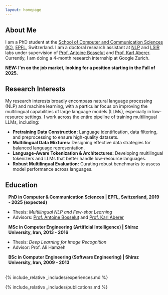 ```yaml
---
layout: homepage
---
```


## About Me

I am a PhD student at the
[School of Computer and Communication Sciences (IC)](http://ic.epfl.ch/),
[EPFL](http://www.epfl.ch/), Switzerland. I am a doctoral research assistant at
[NLP](https://nlp.epfl.ch/) and [LSIR](https://www.epfl.ch/labs/lsir/) labs
under supervision of [Prof. Antoine Bosselut](https://atcbosselut.github.io/)
and [Prof. Karl Aberer](https://people.epfl.ch/karl.aberer?lang=en).
Currently, I am doing a 4-month research internship at Google Zurich.

**NEW: I'm on the job market, looking for a position starting in the Fall of 2025.**

## Research Interests

My research interests broadly encompass natural language processing (NLP) and machine learning, with a particular focus on improving the multilingual capabilities of large language models (LLMs), especially in low-resource settings.
I work across the entire pipeline of training multilingual LLMs, including:
<!-- constructing high-quality pretraining datasets (language identification, filtering, and preprocessing), designing effective multilingual data mixtures, developing language-aware tokenization and architectures, and curating robust multilingual evaluation datasets. My current research focus is: -->
- **Pretraining Data Construction:** Language identification, data filtering, and preprocessing to ensure high-quality datasets.
- **Multilingual Data Mixtures:** Designing effective data strategies for balanced language representation.
- **Language-Aware Tokenization & Architectures:** Developing multilingual tokenizers and LLMs that better handle low-resource languages.
- **Robust Multilingual Evaluation:** Curating robust benchmarks to assess model performance across languages.

<!-- ## News

- **[Feb. 2020]** Our paper about incremental learning is accepted to CVPR 2020.
- **[Feb. 2020]** We will host the ACM Multimedia Asia 2020 conference in Singapore!
- **[Sept. 2019]** Our paper about few-shot learning is accepted to NeurIPS 2019.
- **[Mar. 2019]** Our paper about few-shot learning is accepted to CVPR 2019. -->

## Education

<h4 style="margin:0 10px 0;">PhD in Computer & Communication Sciences | EPFL, Switzerland, 2019 - 2025 (expected)</h4>

- Thesis: *Multilingual NLP and Few-shot Learning*
- Advisors: [Prof. Antoine Bosselut](https://atcbosselut.github.io/) and [Prof. Karl Aberer](https://people.epfl.ch/karl.aberer?lang=en)

<h4 style="margin:0 10px 0;">MSc in Computer Engineering (Artificial Intelligence) | Shiraz University, Iran, 2013 - 2016</h4>

- Thesis: *Deep Learning for Image Recognition*
- Advisor: Prof. Ali Hamzeh

<h4 style="margin:0 10px 0;">BSc in Computer Engineering (Software Engineering) | Shiraz University, Iran, 2009 - 2013</h4>

<br>

<!-- ## Work Experience -->

<!-- - **Research Intern**, Google Research, Zurich, Switzerland, Jan. - Apr. 2025
- **Doctoral Research Assistant**, EPFL, Switzerland, 2019 - present
- **Research Assistant**, Machine Learning and Optimization Laboratory, EPFL, Switzerland Aug. 2018 - Aug. 2019
- **Research Intern**, Data Analytics Laboratory, ETH, Zurich, Switzerland May-July 2017
- **Research Assistant**, Max Planck Institute for Software Systems, Kaiserslautern, Germany Feb. - Apr. 2017
- **R&D Engineer**, Center of Intelligent Vision & Image Processing, Shiraz University, Shiraz, Iran 2016-2017 -->

{% include_relative _includes/experiences.md %}

{% include_relative _includes/publications.md %}

<!-- {% include_relative _includes/services.md %} -->
